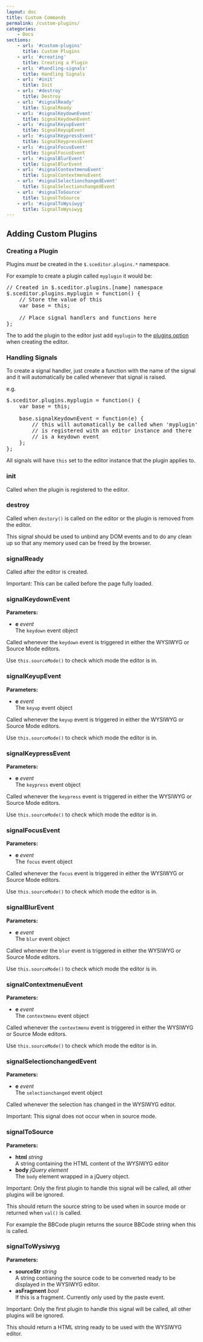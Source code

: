 ```yaml
---
layout: doc
title: Custom Commands
permalink: /custom-plugins/
categories:
    - Docs
sections:
    - url: '#custom-plugins'
      title: Custom Plugins
    - url: '#creating'
      title: Creating a Plugin
    - url: '#handling-signals'
      title: Handling Signals
    - url: '#init'
      title: Init
    - url: '#destroy'
      title: Destroy
    - url: '#signalReady'
      title: SignalReady
    - url: '#signalKeydownEvent'
      title: SignalKeydownEvent
    - url: '#signalKeyupEvent'
      title: SignalKeyupEvent
    - url: '#signalKeypressEvent'
      title: SignalKeypressEvent
    - url: '#signalFocusEvent'
      title: SignalFocusEvent
    - url: '#signalBlurEvent'
      title: SignalBlurEvent
    - url: '#signalContextmenuEvent'
      title: SignalContextmenuEvent
    - url: '#signalSelectionchangedEvent'
      title: SignalSelectionchangedEvent
    - url: '#signalToSource'
      title: SignalToSource
    - url: '#signalToWysiwyg'
      title: SignalToWysiwyg
---
```


## Adding Custom Plugins <a id="custom-plugins"></a>


### Creating a Plugin <a id="creating"></a>

Plugins *must* be created in the `$.sceditor.plugins.*` namespace.

For example to create a plugin called `myplugin` it would be:

<pre class="prettyprint linenums">
// Created in $.sceditor.plugins.[name] namespace
$.sceditor.plugins.myplugin = function() {
	// Store the value of this
	var base = this;

	// Place signal handlers and functions here
};
</pre>

The to add the plugin to the editor just add `myplugin` to the [plugins option](http://localhost:8080/documentation/options/#plugins) when creating the editor.


### Handling Signals <a id="handling-signals"></a>

To create a signal handler, just create a function with the name of the signal and it will automatically be called whenever that signal is raised.

e.g.

<pre class="prettyprint linenums">
$.sceditor.plugins.myplugin = function() {
	var base = this;

	base.signalKeydownEvent = function(e) {
		// this will automatically be called when 'myplugin'
		// is registered with an editor instance and there
		// is a keydown event
	};
};
</pre>

All signals will have `this` set to the editor instance that the plugin applies to.


### init <a id="init"></a>

Called when the plugin is registered to the editor.


### destroy <a id="destroy"></a>

Called when `destory()` is called on the editor or the plugin is removed from the editor.

This signal should be used to unbind any DOM events and to do any clean up so that any memory used can be freed by the browser.


### signalReady <a id="signalReady"></a>

Called after the editor is created.

<span class="label label-important">Important:</span> This can be called before the page fully loaded.


### signalKeydownEvent <a id="signalKeydownEvent"></a>

**Parameters:**

 * **e** *event*  
   The `keydown` event object

Called whenever the `keydown` event is triggered in either the WYSIWYG or Source Mode editors.

Use `this.sourceMode()` to check which mode the editor is in.


### signalKeyupEvent <a id="signalKeyupEvent"></a>

**Parameters:**

 * **e** *event*  
   The `keyup` event object

Called whenever the `keyup` event is triggered in either the WYSIWYG or Source Mode editors.

Use `this.sourceMode()` to check which mode the editor is in.


### signalKeypressEvent <a id="signalKeypressEvent"></a>

**Parameters:**

 * **e** *event*  
   The `keypress` event object

Called whenever the `keypress` event is triggered in either the WYSIWYG or Source Mode editors.

Use `this.sourceMode()` to check which mode the editor is in.


### signalFocusEvent <a id="signalFocusEvent"></a>

**Parameters:**

 * **e** *event*  
   The `focus` event object

Called whenever the `focus` event is triggered in either the WYSIWYG or Source Mode editors.

Use `this.sourceMode()` to check which mode the editor is in.


### signalBlurEvent <a id="signalBlurEvent"></a>

**Parameters:**

 * **e** *event*  
   The `blur` event object

Called whenever the `blur` event is triggered in either the WYSIWYG or Source Mode editors.

Use `this.sourceMode()` to check which mode the editor is in.


### signalContextmenuEvent <a id="signalContextmenuEvent"></a>

**Parameters:**

 * **e** *event*  
   The `contextmenu` event object

Called whenever the `contextmenu` event is triggered in either the WYSIWYG or Source Mode editors.

Use `this.sourceMode()` to check which mode the editor is in.


### signalSelectionchangedEvent <a id="signalSelectionchangedEvent"></a>

**Parameters:**

 * **e** *event*  
   The `selectionchanged` event object

Called whenever the selection has changed in the WYSIWYG editor.

<span class="label label-important">Important:</span> This signal does not occur when in source mode.


### signalToSource <a id="signalToSource"></a>

**Parameters:**

 * **html** *string*  
   A string containing the HTML content of the WYSIWYG editor
 * **body** *jQuery element*  
   The `body` element wrapped in a jQuery object.

<span class="label label-important">Important:</span> Only the first plugin to handle this signal will be called, all other plugins will be ignored.

This should return the source string to be used when in source mode or returned when `val()` is called.

For example the BBCode plugin returns the source BBCode string when this is called.


### signalToWysiwyg <a id="signalToWysiwyg"></a>

**Parameters:**

 * **sourceStr** *string*  
   A string contianing the source code to be converted ready to be displayed in the WYSIWYG editor.
 * **asFragment** *bool*  
   If this is a fragment. Currently only used by the paste event.

<span class="label label-important">Important:</span> Only the first plugin to handle this signal will be called, all other plugins will be ignored.

This should return a HTML string ready to be used with the WYSIWYG editor.

